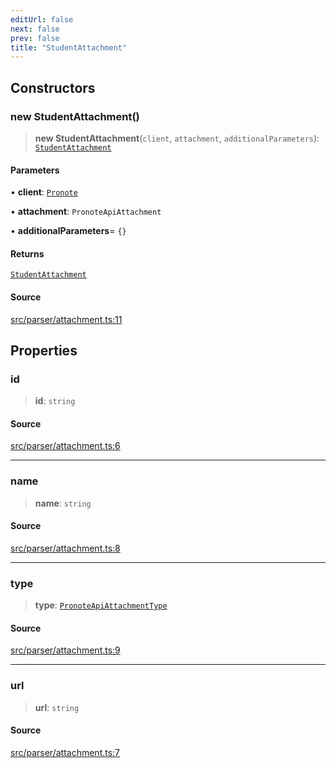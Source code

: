 ```yaml
---
editUrl: false
next: false
prev: false
title: "StudentAttachment"
---
```


## Constructors

### new StudentAttachment()

> **new StudentAttachment**(`client`, `attachment`, `additionalParameters`): [`StudentAttachment`](/api/classes/studentattachment/)

#### Parameters

• **client**: [`Pronote`](/api/classes/pronote/)

• **attachment**: `PronoteApiAttachment`

• **additionalParameters**= `{}`

#### Returns

[`StudentAttachment`](/api/classes/studentattachment/)

#### Source

[src/parser/attachment.ts:11](https://github.com/Gabriel29306/Pawnote/blob/a2552cd7208db339c299a04178513054cceb5849/src/parser/attachment.ts#L11)

## Properties

### id

> **id**: `string`

#### Source

[src/parser/attachment.ts:6](https://github.com/Gabriel29306/Pawnote/blob/a2552cd7208db339c299a04178513054cceb5849/src/parser/attachment.ts#L6)

***

### name

> **name**: `string`

#### Source

[src/parser/attachment.ts:8](https://github.com/Gabriel29306/Pawnote/blob/a2552cd7208db339c299a04178513054cceb5849/src/parser/attachment.ts#L8)

***

### type

> **type**: [`PronoteApiAttachmentType`](/api/enumerations/pronoteapiattachmenttype/)

#### Source

[src/parser/attachment.ts:9](https://github.com/Gabriel29306/Pawnote/blob/a2552cd7208db339c299a04178513054cceb5849/src/parser/attachment.ts#L9)

***

### url

> **url**: `string`

#### Source

[src/parser/attachment.ts:7](https://github.com/Gabriel29306/Pawnote/blob/a2552cd7208db339c299a04178513054cceb5849/src/parser/attachment.ts#L7)
